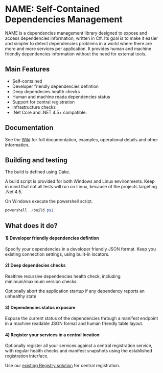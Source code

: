 # NAME: Self-Contained Dependencies Management
NAME is a dependencies management library designed to expose and access dependencies information, written in C#. Its goal is to make it easier and simpler to detect dependencies problems in a world where there are more and more services per application. It provides human and machine friendly dependencies information without the need for external tools.

## Main Features
* Self-contained
* Developer friendly dependencies defintion
* Deep dependecies health checks
* Human and machine reada dependencies status
* Support for central registration
* Infrastructure checks
* .Net Core and .NET 4.5+ compatible.

## Documentation
See the [Wiki](./wiki) for full documentation, examples, operational details and other information.

## Building and testing
The build is defined using Cake. 

A build script is provided for both Windows and Linux environments. Keep in mind that not all tests will run on Linux, because of the projects targeting .Net 4.5.

On Windows execute the powershell script.
```powershell
powershell ./build.ps1
```

## What does it do?
#### 1) Developer friendly dependencies defintion
Specify your dependencies in a developer friendly JSON format. Keep you existing connection settings, using built-in locators.

#### 2) Deep dependecies checks
Realtime recursive dependencies health check, including minimum/maximum version checks.

Optionally abort the application startup if any dependency reports an unhealthy state
#### 3) Dependencies status exposure
Expose the current status of the dependencies through a manifest endpoint in a machine readable JSON format and human friendly table layout.
#### 4) Register your services in a central location
Optionally register all your services against a central registration service, with regular health checks and manifest snapshots using the established registration interface.

Use our [existing Registry solution](../name-registry-api) for central registration.
